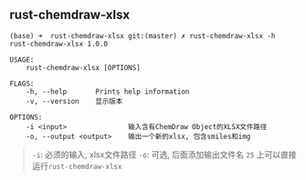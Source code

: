 ## rust-chemdraw-xlsx

```
(base) ➜  rust-chemdraw-xlsx git:(master) ✗ rust-chemdraw-xlsx -h
rust-chemdraw-xlsx 1.0.0

USAGE:
    rust-chemdraw-xlsx [OPTIONS]

FLAGS:
    -h, --help       Prints help information
    -v, --version    显示版本

OPTIONS:
    -i <input>               输入含有ChemDraw Object的XLSX文件路径
    -o, --output <output>    输出一个新的xlsx, 包含smiles和img
```


> `-i`: 必须的输入, xlsx文件路径
> `-o`: 可选, 后面添加输出文件名
> `25` 上可以直接运行`rust-chemdraw-xlsx`